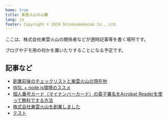 ```yaml
---
home: true
title: 東雲火山の山麓
lang: ja
footer: Copyright © 2019 Shinonomekazan Co., Ltd.
---
```


ここは、株式会社東雲火山の関係者などが適時記事等を書く場所です。

ブログやデモ用の何かを置いたりすることになる予定です。

## 記事など

- [創業前後のチェックリストと東雲火山の現在地](/checklist.html)
- [WSL + node.js環境のススメ](/tips/wsl-with-node.html)
- [個人番号カード（マイナンバーカード）の電子署名をAcrobat Readerを使って無料でする方法](/tips/pdf-sign-by-mynumber-card.html)
- [株式会社東雲火山を創業しました](/sougyou.html)
- [テスト](/test.html)

